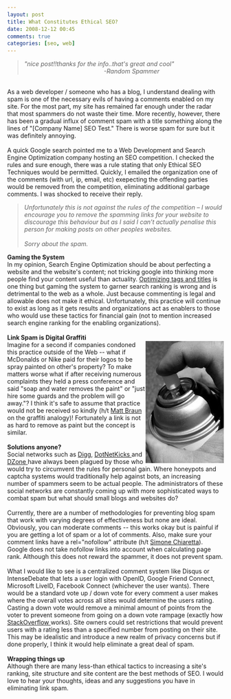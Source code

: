 ```yaml
---
layout: post
title: What Constitutes Ethical SEO?
date: 2008-12-12 00:45
comments: true
categories: [seo, web]
---
```

<blockquote>
	<em>&quot;nice post!!thanks for the info..that&#39;s great and cool&quot;<br />
	&nbsp;&nbsp; &nbsp;&nbsp;&nbsp; &nbsp;&nbsp;&nbsp; &nbsp;&nbsp;&nbsp; &nbsp;&nbsp;&nbsp; &nbsp;&nbsp;&nbsp; &nbsp;&nbsp;&nbsp; &nbsp;&nbsp;&nbsp; &nbsp;&nbsp;&nbsp; &nbsp;&nbsp;&nbsp; &nbsp;&nbsp;&nbsp;&nbsp;&nbsp;&nbsp;&nbsp; -Random Spammer</em>
</blockquote>
<br />
As
a web developer / someone who has a blog, I understand dealing with
spam is one of the necessary evils of having a comments enabled on my
site. For the most part, my site has remained far enough under the
radar that most spammers do not waste their time. More recently,
however, there has been a gradual influx of comment spam with a title
something along the lines of &quot;[Company Name] SEO Test.&quot; There is worse
spam for sure but it was definitely annoying. <br />
<br />
A quick Google
search pointed me to a Web Development and Search Engine Optimization
company hosting an SEO competition. I checked the rules and sure enough,
there was a rule stating that only Ethical SEO Techniques would be
permitted. Quickly, I emailed the organization one of the comments
(with url, ip, email, etc) exepecting the offending parties would be
removed from the competition, eliminating additional garbage comments.
I was shocked to receive their reply.<br />
<blockquote>
	<em>Unfortunately
	this is not against the rules of the competition &ndash; I would encourage
	you to remove the spamming links for your website to discourage this
	behaviour but as I said I can&rsquo;t actually penalise this person
	for making posts on other peoples websites.</em><br />
	<br />
	<em>Sorry about the spam.</em><br />
</blockquote>
<strong>Gaming the System</strong><br />
In
my opinion, Search Engine Optimization should be about perfecting a
website and the website&#39;s content; not tricking google into thinking
more people find your content useful than actuality. <a href="http://www.youngentrepreneur.com/blog/2008/12/11/seo-advice-josh-can-help/" target="_blank">Optimizing tags
and titles</a> is one thing but gaming the system to garner search ranking is wrong
and is detrimental to the web as a whole. Just because commenting is
legal and allowable does not make it ethical. Unfortunately, this
practice will continue to exist as long as it gets results and
organizations act as enablers to those who would use these tactics for
financial gain (not to mention increased search engine ranking for the
enabling organizations). <br />
<br />
<strong>Link Spam is Digital Graffiti</strong><br />
<div style="float: right">
<img src="/files/spra-paint.jpg" alt="" />
</div>
Imagine
for a second if companies condoned this practice outside of the Web --
what if McDonalds or Nike paid for their logos to be spray painted on
other&#39;s property? To make matters worse what if after receiving
numerous complaints they held a press conference and said &quot;soap and
water removes the paint&quot; or &quot;just hire some guards and the problem will
go away.&quot;? I think it&#39;s safe to assume that practice would not be
received so kindly (h/t <a href="http://www.codehinting.com" target="_blank">Matt Braun</a> on the graffiti analogy)!
Fortunately a link is not as hard to remove as paint but the concept is
similar. <br />
<br />
<strong>Solutions anyone?</strong><br />
Social networks such as
<a href="http://www.digg.com" target="_blank">Digg</a>, <a href="http://www.dotnetkicks.com" target="_blank">DotNetKicks </a>and <a href="http://www.dzone.com" target="_blank">DZone </a>have always been plagued by those who would
try to circumvent the rules for personal gain. Where honeypots and
captcha systems would traditionally help against
bots, an increasing number of spammers seem to be actual people. The
administrators of these social networks are constantly coming up with
more sophisticated ways to combat spam but what should small blogs and
websites do?<br />
<br />
Currently,
there are a number of methodologies for preventing blog spam that work
with varying degrees of effectiveness but none are ideal. Obviously,
you can moderate comments -- this works okay but is painful if you are
getting a lot of spam or a lot of comments. Also, make sure your
comment links have a rel=&quot;nofollow&quot; attribute (h/t <a href="http://codeclimber.net.nz" target="_blank">Simone Chiaretta</a>). Google
does not take nofollow links into account when calculating page rank.
Although this does not reward the spammer, it does not prevent spam. <br />
<br />
What I would like to see is a centralized comment system like Disqus or
IntenseDebate that lets a user login with OpenID, Google Friend
Connect, Microsoft LiveID, Facebook Connect (whichever the user wants).
There would be a standard vote up / down vote for every comment a user
makes where the overall votes across all sites would determine the
users rating. Casting a down vote would remove a minimal amount of
points from the voter to prevent someone from going on a down vote
rampage (exactly how <a href="http://www.stackoverflow.com" target="_blank">StackOverflow </a>works). Site owners could set
restrictions that would prevent users with a rating less than a
specified number from posting on their site. This may be idealistic and
introduce a new realm of privacy concerns but if done properly, I think it
would help eliminate a great deal of spam.<br />
<br />
<strong>Wrapping things up<br />
</strong>Although there are many less-than ethical tactics to increasing a
site&#39;s ranking, site structure and site content are the best methods of
SEO. I would love to hear your thoughts, ideas and any suggestions you
have in eliminating link spam.

